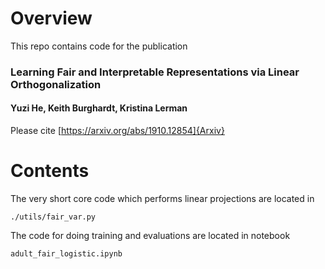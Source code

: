 # Overview

This repo contains code for the publication

### Learning Fair and Interpretable Representations via Linear Orthogonalization
#### Yuzi He, Keith Burghardt, Kristina Lerman

Please cite
[https://arxiv.org/abs/1910.12854]{Arxiv}


# Contents

The very short core code which performs linear projections are located in 
```shell
./utils/fair_var.py
```

The code for doing training and evaluations are located in notebook
```shell
adult_fair_logistic.ipynb
```

